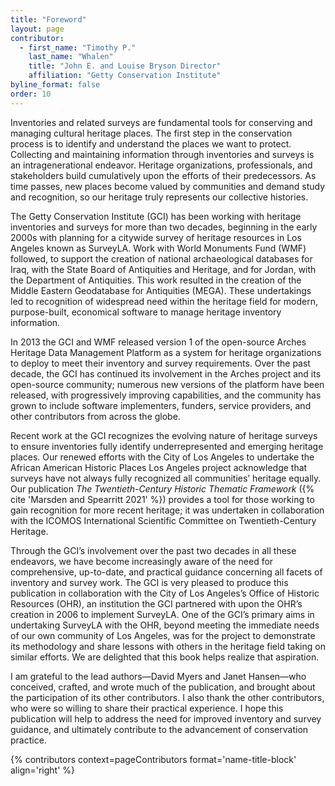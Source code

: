 ```yaml
---
title: "Foreword"
layout: page
contributor:
  - first_name: "Timothy P."
    last_name: "Whalen"
    title: "John E. and Louise Bryson Director"
    affiliation: "Getty Conservation Institute"
byline_format: false
order: 10
---
```


Inventories and related surveys are fundamental tools for conserving and managing cultural heritage places. The first step in the conservation process is to identify and understand the places we want to protect. Collecting and maintaining information through inventories and surveys is an intragenerational endeavor. Heritage organizations, professionals, and stakeholders build cumulatively upon the efforts of their predecessors. As time passes, new places become valued by communities and demand study and recognition, so our heritage truly represents our collective histories.

The Getty Conservation Institute (GCI) has been working with heritage inventories and surveys for more than two decades, beginning in the early 2000s with planning for a citywide survey of heritage resources in Los Angeles known as SurveyLA. Work with World Monuments Fund (WMF) followed, to support the creation of national archaeological databases for Iraq, with the State Board of Antiquities and Heritage, and for Jordan, with the Department of Antiquities. This work resulted in the creation of the Middle Eastern Geodatabase for Antiquities (MEGA). These undertakings led to recognition of widespread need within the heritage field for modern, purpose-built, economical software to manage heritage inventory information.

In 2013 the GCI and WMF released version 1 of the open-source Arches Heritage Data Management Platform as a system for heritage organizations to deploy to meet their inventory and survey requirements. Over the past decade, the GCI has continued its involvement in the Arches project and its open-source community; numerous new versions of the platform have been released, with progressively improving capabilities, and the community has grown to include software implementers, funders, service providers, and other contributors from across the globe.

Recent work at the GCI recognizes the evolving nature of heritage surveys to ensure inventories fully identify underrepresented and emerging heritage places. Our renewed efforts with the City of Los Angeles to undertake the African American Historic Places Los Angeles project acknowledge that surveys have not always fully recognized all communities’ heritage equally. Our publication *The Twentieth-Century Historic Thematic Framework* ({% cite 'Marsden and Spearritt 2021' %}) provides a tool for those working to gain recognition for more recent heritage; it was undertaken in collaboration with the ICOMOS International Scientific Committee on Twentieth-Century Heritage.

Through the GCI’s involvement over the past two decades in all these endeavors, we have become increasingly aware of the need for comprehensive, up-to-date, and practical guidance concerning all facets of inventory and survey work. The GCI is very pleased to produce this publication in collaboration with the City of Los Angeles’s Office of Historic Resources (OHR), an institution the GCI partnered with upon the OHR’s creation in 2006 to implement SurveyLA. One of the GCI’s primary aims in undertaking SurveyLA with the OHR, beyond meeting the immediate needs of our own community of Los Angeles, was for the project to demonstrate its methodology and share lessons with others in the heritage field taking on similar efforts. We are delighted that this book helps realize that aspiration.

I am grateful to the lead authors—David Myers and Janet Hansen—who conceived, crafted, and wrote much of the publication, and brought about the participation of its other contributors. I also thank the other contributors, who were so willing to share their practical experience. I hope this publication will help to address the need for improved inventory and survey guidance, and ultimately contribute to the advancement of conservation practice.

{% contributors context=pageContributors format='name-title-block' align='right' %}
